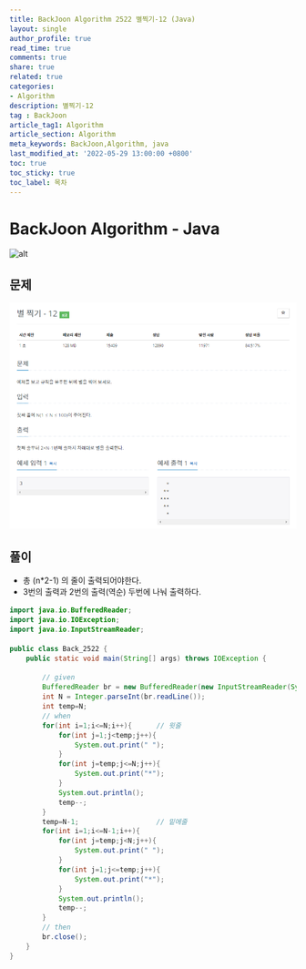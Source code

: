 ```yaml
---
title: BackJoon Algorithm 2522 별찍기-12 (Java)
layout: single
author_profile: true
read_time: true
comments: true
share: true
related: true
categories:
- Algorithm
description: 별찍기-12
tag : BackJoon
article_tag1: Algorithm
article_section: Algorithm
meta_keywords: BackJoon,Algorithm, java
last_modified_at: '2022-05-29 13:00:00 +0800'
toc: true
toc_sticky: true
toc_label: 목차
---
```


BackJoon Algorithm - Java
====================

![alt](https://d2gd6pc034wcta.cloudfront.net/images/logo@2x.png)

## 문제

![alt](/assets/images/post/Algorithm/2522.png)


## 풀이

* 총 (n*2-1) 의 줄이 출력되어야한다.
* 3번의 출력과 2번의 출력(역순) 두번에 나눠 출력하다. 

```java
import java.io.BufferedReader;
import java.io.IOException;
import java.io.InputStreamReader;

public class Back_2522 {
    public static void main(String[] args) throws IOException {

        // given
        BufferedReader br = new BufferedReader(new InputStreamReader(System.in));
        int N = Integer.parseInt(br.readLine());
        int temp=N;
        // when
        for(int i=1;i<=N;i++){      // 윗줄
            for(int j=1;j<temp;j++){
                System.out.print(" ");
            }
            for(int j=temp;j<=N;j++){
                System.out.print("*");
            }
            System.out.println();
            temp--;
        }
        temp=N-1;                   // 밑에줄
        for(int i=1;i<=N-1;i++){
            for(int j=temp;j<N;j++){
                System.out.print(" ");
            }
            for(int j=1;j<=temp;j++){
                System.out.print("*");
            }
            System.out.println();
            temp--;
        }
        // then
        br.close();
    }
}





```



